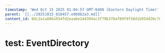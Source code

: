 ```yaml
---
timestamp: 'Wed Oct 15 2025 01:04:57 GMT-0400 (Eastern Daylight Time)'
parent: '[[../20251015_010457.e960b2a3.md]]'
content_id: 8dc2a1a886a934fd2eaabe144394ac3f79b378af89f9f38d1b95dd20c783f584
---
```


# test: EventDirectory
